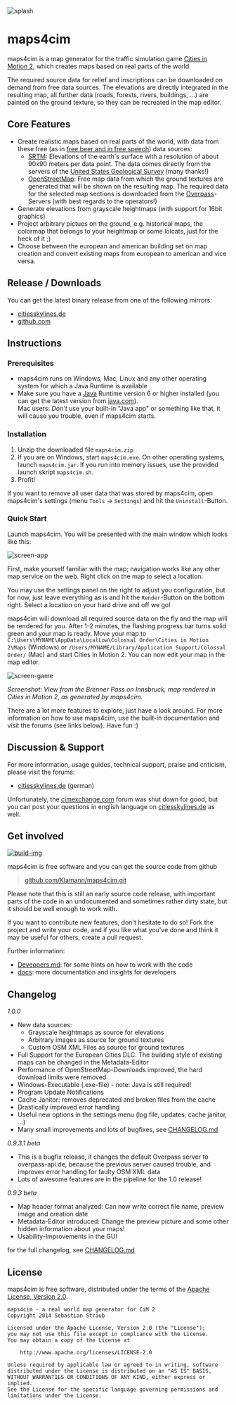![splash]

# maps4cim

maps4cim is a map generator for the traffic simulation game
[Cities in Motion 2][CiM 2], which creates maps based on real parts of the
world.

The required source data for relief and inscriptions can be downloaded on demand 
from free data sources. The elevations are directly integrated in the resulting 
map, all further data (roads, forests, rivers, buildings, ...) are painted on 
the ground texture, so they can be recreated in the map editor.

## Core Features

* Create realistic maps based on real parts of the world, with data from these
  free (as in [free beer and in free speech][open data]) data sources:
  - [SRTM]: Elevations of the earth's surface with a resolution of about 90x90 
    meters per data point. The data comes directly from the servers of the
    [United States Geological Survey][USGS] (many thanks!)
  - [OpenStreetMap]: Free map data from which the ground textures are generated 
    that will be shown on the resulting map. The required data for the selected 
    map sections is downloaded from the [Overpass]-Servers (with best regards 
    to the operators!)
* Generate elevations from grayscale heightmaps
  (with support for 16bit graphics)
* Project arbitrary pictues on the ground, e.g. historical maps, the colormap
  that belongs to your heightmap or some lolcats, just for the heck of it ;)
* Choose between the european and american building set on map creation and
  convert existing maps from european to american and vice versa.

## Release / Downloads

You can get the latest binary release from one of the following mirrors:

* [citiesskylines.de][Filebase]
* [github.com][github-release]

## Instructions

### Prerequisites

* maps4cim runs on Windows, Mac, Linux and any other operating system for which
  a Java Runtime is available
* Make sure you have a [Java] Runtime version 6 or higher installed
  (you can get the latest version from [java.com][Java]).  
  Mac users: *Don't* use your built-in "Java app" or something like that,
  it will cause you trouble, even if maps4cim starts.

### Installation

1. Unzip the downloaded file `maps4cim.zip`
2. If you are on Windows, start `maps4cim.exe`. On other operating systems,
   launch `maps4cim.jar`. If you run into memory issues, use the provided
   launch skript `maps4cim.sh`.
3. Profit!

If you want to remove all user data that was stored by maps4cim, open maps4cim's
settings (menu `Tools` → `Settings`) and hit the `Uninstall`-Button.

### Quick Start

Launch maps4cim. You will be presented with the main window which looks like
this:

![screen-app]

First, make yourself familiar with the map; navigation works like any other map
service on the web. Right click on the map to select a location.

You may use the settings panel on the right to adjust you configuration, but for
now, just leave everything as is and hit the `Render`-Button on the bottom
right. Select a location on your hard drive and off we go!

maps4cim will download all required source data on the fly and the map will be
rendered for you. After 1-2 minutes, the flashing progress bar turns solid green
and your map is ready. Move your map to 
`C:\Users\MYNAME\AppData\LocalLow\Colossal Order\Cities in Motion 2\Maps`
(Windows) or `/Users/MYNAME/Library/Application Support/Colossal Order/` (Mac)
and start Cities in Motion 2. You can now edit your map in the map editor.

![screen-game]

*Screenshot: View from the Brenner Pass on Innsbruck, map rendered in
Cities in Motion 2, as generated by maps4cim.*

There are a lot more features to explore, just have a look around. For more
information on how to use maps4cim, use the built-in documentation and
visit the forums (see links below). Have fun :)

## Discussion & Support

For more information, usage guides, technical support, praise and criticism,
please visit the forums:

* [citiesskylines.de][ForumDE] (german)

Unfortunately, the [cimexchange.com][ForumEN] forum was shut down for good, but you can post your questions in english language on [citiesskylines.de][ForumDE] as well.

## Get involved

[![build-img]][build]

maps4cim is free software and you can get the source code from github

> [github.com/Klamann/maps4cim.git](https://github.com/Klamann/maps4cim.git)

Please note that this is still an early source code release, with important
parts of the code in an undocumented and sometimes rather dirty state,
but it should be well enough to work with.

If you want to contribute new features, don't hesitate to do so!
Fork the project and write your code, and if you like what you've done and
think it may be useful for others, create a pull request.

Further information:

* [Deveopers.md]: for some hints on how to work with the code
* [docs]: more documentation and insights for developers

## Changelog

*1.0.0*

* New data sources:
  - Grayscale heightmaps as source for elevations
  - Arbitrary images as source for ground textures
  - Custom OSM XML Files as source for ground textures
* Full Support for the European Cities DLC.
  The building style of existing maps can be changed in the Metadata-Editor
* Performance of OpenStreetMap-Downloads improved, the hard download limits
  were removed
* Windows-Executable (.exe-file) - note: Java is still required!
* Program Update Notifications
* Cache Janitor: removes deprecated and broken files from the cache
* Drastically improved error handling
* Useful new options in the settings menu (log file, updates, cache janitor, ...)
* Many small improvements and lots of bugfixes, see [CHANGELOG.md]

*0.9.3.1 beta*

* This is a bugfix release, it changes the default Overpass server to
  overpass-api.de, because the previous server caused trouble, and improves
  error handling for faulty OSM XML data
* Lots of awesome features are in the pipeline for the 1.0 release!

*0.9.3 beta*

* Map header format analyzed: Can now write correct file name, preview image and
  creation date
* Metadata-Editor introduced: Change the preview picture and some other hidden 
  information about your maps!
* Usability-Improvements in the GUI

for the full changelog, see [CHANGELOG.md]

## License

maps4cim is free software, distributed under the terms of the 
[Apache License, Version 2.0](http://www.apache.org/licenses/LICENSE-2.0).

    maps4cim - a real world map generator for CiM 2
    Copyright 2014 Sebastian Straub
    
    Licensed under the Apache License, Version 2.0 (the "License");
    you may not use this file except in compliance with the License.
    You may obtain a copy of the License at
    
        http://www.apache.org/licenses/LICENSE-2.0
    
    Unless required by applicable law or agreed to in writing, software
    distributed under the License is distributed on an "AS IS" BASIS,
    WITHOUT WARRANTIES OR CONDITIONS OF ANY KIND, either express or implied.
    See the License for the specific language governing permissions and
    limitations under the License.



[CiM 2]: http://www.citiesinmotion2.com/ "Cities in Motion 2"
[SRTM]: http://www2.jpl.nasa.gov/srtm/ "Shuttle Radar Topography Mission"
[OpenStreetMap]: http://www.openstreetmap.org/ "OpenStreetMap"
[open data]: http://en.wikipedia.org/wiki/Open_data "Open Data (wikipedia.org)"
[USGS]: http://www.usgs.gov/ "United States Geological Survey"
[Overpass]: http://wiki.openstreetmap.org/wiki/Overpass_API "Overpass API"
[splash]: https://raw.github.com/Klamann/maps4cim/master/maps4cim-gui/src/main/resources/de/nx42/maps4cim/res/img/splash-8bit.png "maps4cim"
[build]: https://travis-ci.org/Klamann/maps4cim
[build-img]: https://img.shields.io/travis/Klamann/maps4cim.svg
[screen-app]: https://raw.github.com/Klamann/maps4cim/master/docs/maps4cim-screen.png "screenshot of maps4cim on Windows"
[screen-game]: https://raw.github.com/Klamann/maps4cim/master/docs/ingame-screen.jpg
[Exchange]: http://www.cimexchange.com/files/file/694-maps4cim/ "Download maps4cim from cimexchange.com (english)"
[Filebase]: http://www.citiesskylines.de/filebase/index.php/Entry/382-maps4cim/ "Download maps4cim from citiesskylines.de (german)"
[github-release]: https://github.com/Klamann/maps4cim/releases/download/1.0.0/maps4cim-1.0.0.zip "Download maps4cim from github"
[ForumEN]: http://www.cimexchange.com/topic/2204-maps4cim-a-real-world-map-generator-for-cim-2/ "Support Thread in the cimexchange-forum (english)"
[ForumDE]: http://www.citiesskylines.de/index.php/Thread/2578-maps4cim-a-real-world-map-generator-for-CiM-2/?postID=31552 "Support Thread in the citiesinmotion.net-forum (german)"
[Deveopers.md]: https://github.com/Klamann/maps4cim/blob/master/docs/Deveopers.md "Further information for developers"
[CHANGELOG.md]: https://github.com/Klamann/maps4cim/blob/master/CHANGELOG.md "maps4cim's changelog"
[docs]: https://github.com/Klamann/maps4cim/tree/master/docs "documentation for maps4cim"
[Java]: https://java.com/download/ "Download the latest Java runtime environment"
